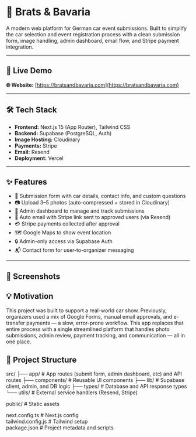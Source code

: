 # 🏁 Brats & Bavaria

A modern web platform for German car event submissions.
Built to simplify the car selection and event registration process with a clean submission form, image handling, admin dashboard, email flow, and Stripe payment integration.


---

## 🔗 Live Demo  
**🌐 Website:** [https://bratsandbavaria.com](https://bratsandbavaria.com)

---

## 🛠️ Tech Stack  
- **Frontend:** Next.js 15 (App Router), Tailwind CSS  
- **Backend:** Supabase (PostgreSQL, Auth)  
- **Image Hosting:** Cloudinary  
- **Payments:** Stripe
- **Email:** Resend  
- **Deployment:** Vercel  

---

## ✨ Features  
- 📝 Submission form with car details, contact info, and custom questions  
- 📷 Upload 3–5 photos (auto-compressed + stored in Cloudinary)  
- 👀 Admin dashboard to manage and track submissions  
- 📧 Auto email with Stripe link sent to approved users (via Resend)  
- 💳 Stripe payments collected after approval  
- 🗺️ Google Maps to show event location  
- 🔒 Admin-only access via Supabase Auth  
- 📬 Contact form for user-to-organizer messaging  
  
---

## 📸 Screenshots  


## 💡 Motivation

This project was built to support a real-world car show. 
Previously, organizers used a mix of Google Forms, manual email approvals, and e-transfer payments — a slow, error-prone workflow. This app replaces that entire process with a single streamlined platform that handles photo submissions, admin review, payment tracking, and communication — all in one place.

## 📁 Project Structure

src/
  ├── app/           # App routes (submit form, admin dashboard, etc) and API routes
  ├── components/    # Reusable UI components
  ├── lib/           # Supabase client, admin, and DB logic
  ├── types/         # Database and API response types
  └── utils/         # External service handlers (Resend, Stripe)

public/              # Static assets 

next.config.ts       # Next.js config  
tailwind.config.js   # Tailwind setup  
package.json         # Project metadata and scripts  



